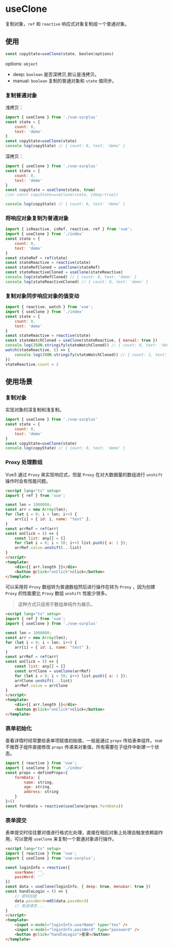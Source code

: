 
# useClone

复制对象，`ref` 和 `reactive` 响应式对象复制成一个普通对象。

## 使用

```js
const copyState=useClone(state, boolen|options)
```

options: `object`

- deep: `boolean` 是否深拷贝,默认是浅拷贝。
- manual: `boolean` 复制的普通对象和 `state` 值同步。

### 复制普通对象

浅拷贝：

```js
import { useClone } from './vue-surplus'
const state = {
    count: 0,
    text: 'demo'
}
const copyState=useClone(state)
console.log(copyState) // { count: 0, text: 'demo' }

```

深拷贝：

```js
import { useClone } from './vue-surplus'
const state = {
    count: 0,
    text: 'demo'
}
const copyState = useClone(state, true) 
//or const copyState=useClone(state, {deep:true})

console.log(copyState) // { count: 0, text: 'demo' }

```

### 将响应对象复制为普通对象

```js
import { isReactive, isRef, reactive, ref } from 'vue';
import { useClone } from './index'
const state = {
    count: 0,
    text: 'demo'
}
const stateRef = ref(state)
const stateReactive = reactive(state)
const stateRefCloned = useClone(stateRef)
const stateReactiveCloned = useClone(stateReactive)
console.log(stateRefCloned) // { count: 0, text: 'demo' }
console.log(stateReactiveCloned) // { count: 0, text: 'demo' }
```

### 复制对象同步响应对象的值变动

```js
import { reactive, watch } from 'vue';
import { useClone } from './index'
const state = {
    count: 0,
    text: 'demo'
}
const stateReactive = reactive(state)
const stateWatchCloned = useClone(stateReactive, { manual: true })
console.log(JSON.stringify(stateWatchCloned)) // { count: 0, text: 'demo' }
watch(stateReactive, () => {
    console.log(JSON.stringify(stateWatchCloned)) // { count: 2, text: 'demo' }
})
stateReactive.count = 2
```

## 使用场景

### 复制对象

实现对象的深复制和浅复制。

```js
import { useClone } from './vue-surplus'
const state = {
    count: 0,
    text: 'demo'
}
const copyState=useClone(state)
console.log(copyState) // { count: 0, text: 'demo' }
```

### Proxy 处理数组

Vue3 通过 `Proxy` 来实现响应式，但是 `Proxy` 在对大数据量的数组进行 `unshift` 操作时会有性能问题。

```html
<script lang="ts" setup>
import { ref } from 'vue';

const len = 1000000;
const arr = new Array(len);
for (let i = 0; i < len; i++) {
    arr[i] = { id: i, name: "test" };
}
const arrRef = ref(arr)
const onClick = () => {
    const list: any[] = []
    for (let i = 0; i < 50; i++) list.push({ a: 1 });
    arrRef.value.unshift(...list)
}
</script>
<template>
    <div>{{ arr.length }}</div>
    <button @click="onClick">click</button>
</template>
```

可以采用将 `Proxy` 数组转为普通数组然后进行操作在转为 `Proxy` ，因为创建 `Proxy` 的性能要比 `Proxy` 数组 `unshift` 性能少很多。

> 这种方式只适用于数组单纯作为展示。

```html
<script lang="ts" setup>
import { ref } from 'vue';
import { useClone } from './vue-surplus'

const len = 1000000;
const arr = new Array(len);
for (let i = 0; i < len; i++) {
    arr[i] = { id: i, name: "test" };
}
const arrRef = ref(arr)
const onClick = () => {
    const list: any[] = []
    const arrClone = useClone(arrRef)
    for (let i = 0; i < 50; i++) list.push({ a: 1 });
    arrClone.unshift(...list)
    arrRef.value = arrClone
}
</script>
<template>
    <div>{{ arr.length }}</div>
    <button @click="onClick">click</button>
</template>
```

### 表单初始化

查看详情时经常要给表单项赋值初始值，一般是通过 `props` 传给表单组件。vue 不推荐子组件直接修改 `props` 传递来对象值，所有需要在子组件中新建一个状态。

```js
import { reactive } from 'vue';
import { useClone } from './index'
const props = defineProps<{
    formData: {
        name: string,
        age: string,
        address: string
    }
}>()
const formData = reactive(useClone(props.formData))
```

### 表单提交

表单提交时往往要对值进行格式化处理，直接在相应对象上处理会触发依赖副作用，可以使用 `useClone` 来复制一个普通对象进行操作。

```html
<script lang="ts" setup>
import { reactive } from 'vue';
import { useClone } from 'vue-surplus';

const loginInfo = reactive({
    userName: '',
    passWord: ''
})
const data = useClone(loginInfo, { deep: true, menubar: true })
const handleLogin = () => {
    // 密码加密
    data.passWord=md5(data.passWord)
    // 发送请求...
}
</script>
<template>
    <input v-model="loginInfo.userName" type="tex" />
    <input v-model="loginInfo.passWord" type="password" />
    <button @click="handleLogin">登录</button>
</template>
```

